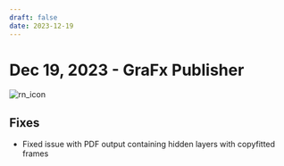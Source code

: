 ```yaml
---
draft: false
date: 2023-12-19
---
```


# Dec 19, 2023 - GraFx Publisher

![rn_icon](../../../../../assets/CHILI_publisher_RGB.svg)

## Fixes

- Fixed issue with PDF output containing hidden layers with copyfitted frames
